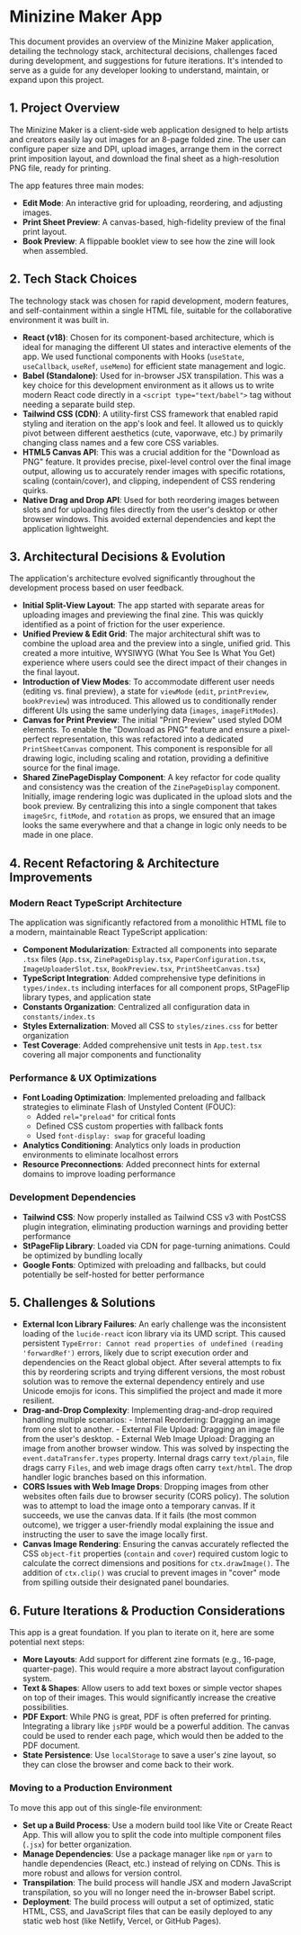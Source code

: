# Minizine Maker App

This document provides an overview of the Minizine Maker application, detailing the technology stack, architectural decisions, challenges faced during development, and suggestions for future iterations. It's intended to serve as a guide for any developer looking to understand, maintain, or expand upon this project.

## 1. Project Overview

The Minizine Maker is a client-side web application designed to help artists and creators easily lay out images for an 8-page folded zine. The user can configure paper size and DPI, upload images, arrange them in the correct print imposition layout, and download the final sheet as a high-resolution PNG file, ready for printing.

The app features three main modes:

- **Edit Mode**: An interactive grid for uploading, reordering, and adjusting images.
- **Print Sheet Preview**: A canvas-based, high-fidelity preview of the final print layout.
- **Book Preview**: A flippable booklet view to see how the zine will look when assembled.

## 2. Tech Stack Choices

The technology stack was chosen for rapid development, modern features, and self-containment within a single HTML file, suitable for the collaborative environment it was built in.

- **React (v18)**: Chosen for its component-based architecture, which is ideal for managing the different UI states and interactive elements of the app. We used functional components with Hooks (`useState`, `useCallback`, `useRef`, `useMemo`) for efficient state management and logic.
- **Babel (Standalone)**: Used for in-browser JSX transpilation. This was a key choice for this development environment as it allows us to write modern React code directly in a `<script type="text/babel">` tag without needing a separate build step.
- **Tailwind CSS (CDN)**: A utility-first CSS framework that enabled rapid styling and iteration on the app's look and feel. It allowed us to quickly pivot between different aesthetics (cute, vaporwave, etc.) by primarily changing class names and a few core CSS variables.
- **HTML5 Canvas API**: This was a crucial addition for the "Download as PNG" feature. It provides precise, pixel-level control over the final image output, allowing us to accurately render images with specific rotations, scaling (contain/cover), and clipping, independent of CSS rendering quirks.
- **Native Drag and Drop API**: Used for both reordering images between slots and for uploading files directly from the user's desktop or other browser windows. This avoided external dependencies and kept the application lightweight.

## 3. Architectural Decisions & Evolution

The application's architecture evolved significantly throughout the development process based on user feedback.

- **Initial Split-View Layout**: The app started with separate areas for uploading images and previewing the final zine. This was quickly identified as a point of friction for the user experience.
- **Unified Preview & Edit Grid**: The major architectural shift was to combine the upload area and the preview into a single, unified grid. This created a more intuitive, WYSIWYG (What You See Is What You Get) experience where users could see the direct impact of their changes in the final layout.
- **Introduction of View Modes**: To accommodate different user needs (editing vs. final preview), a state for `viewMode` (`edit`, `printPreview`, `bookPreview`) was introduced. This allowed us to conditionally render different UIs using the same underlying data (`images`, `imageFitModes`).
- **Canvas for Print Preview**: The initial "Print Preview" used styled DOM elements. To enable the "Download as PNG" feature and ensure a pixel-perfect representation, this was refactored into a dedicated `PrintSheetCanvas` component. This component is responsible for all drawing logic, including scaling and rotation, providing a definitive source for the final image.
- **Shared ZinePageDisplay Component**: A key refactor for code quality and consistency was the creation of the `ZinePageDisplay` component. Initially, image rendering logic was duplicated in the upload slots and the book preview. By centralizing this into a single component that takes `imageSrc`, `fitMode`, and `rotation` as props, we ensured that an image looks the same everywhere and that a change in logic only needs to be made in one place.

## 4. Recent Refactoring & Architecture Improvements

### Modern React TypeScript Architecture

The application was significantly refactored from a monolithic HTML file to a modern, maintainable React TypeScript application:

- **Component Modularization**: Extracted all components into separate `.tsx` files (`App.tsx`, `ZinePageDisplay.tsx`, `PaperConfiguration.tsx`, `ImageUploaderSlot.tsx`, `BookPreview.tsx`, `PrintSheetCanvas.tsx`)
- **TypeScript Integration**: Added comprehensive type definitions in `types/index.ts` including interfaces for all component props, StPageFlip library types, and application state
- **Constants Organization**: Centralized all configuration data in `constants/index.ts`
- **Styles Externalization**: Moved all CSS to `styles/zines.css` for better organization
- **Test Coverage**: Added comprehensive unit tests in `App.test.tsx` covering all major components and functionality

### Performance & UX Optimizations

- **Font Loading Optimization**: Implemented preloading and fallback strategies to eliminate Flash of Unstyled Content (FOUC):
  - Added `rel="preload"` for critical fonts
  - Defined CSS custom properties with fallback fonts
  - Used `font-display: swap` for graceful loading
- **Analytics Conditioning**: Analytics only loads in production environments to eliminate localhost errors
- **Resource Preconnections**: Added preconnect hints for external domains to improve loading performance

### Development Dependencies

- **Tailwind CSS**: Now properly installed as Tailwind CSS v3 with PostCSS plugin integration, eliminating production warnings and providing better performance
- **StPageFlip Library**: Loaded via CDN for page-turning animations. Could be optimized by bundling locally
- **Google Fonts**: Optimized with preloading and fallbacks, but could potentially be self-hosted for better performance

## 5. Challenges & Solutions

- **External Icon Library Failures**: An early challenge was the inconsistent loading of the `lucide-react` icon library via its UMD script. This caused persistent `TypeError: Cannot read properties of undefined (reading 'forwardRef')` errors, likely due to script execution order and dependencies on the React global object. After several attempts to fix this by reordering scripts and trying different versions, the most robust solution was to remove the external dependency entirely and use Unicode emojis for icons. This simplified the project and made it more resilient.
- **Drag-and-Drop Complexity**: Implementing drag-and-drop required handling multiple scenarios: - Internal Reordering: Dragging an image from one slot to another. - External File Upload: Dragging an image file from the user's desktop. - External Web Image Upload: Dragging an image from another browser window.
  This was solved by inspecting the `event.dataTransfer.types` property. Internal drags carry `text/plain`, file drags carry `Files`, and web image drags often carry `text/html`. The drop handler logic branches based on this information.
- **CORS Issues with Web Image Drops**: Dropping images from other websites often fails due to browser security (CORS policy). The solution was to attempt to load the image onto a temporary canvas. If it succeeds, we use the canvas data. If it fails (the most common outcome), we trigger a user-friendly modal explaining the issue and instructing the user to save the image locally first.
- **Canvas Image Rendering**: Ensuring the canvas accurately reflected the CSS `object-fit` properties (`contain` and `cover`) required custom logic to calculate the correct dimensions and positions for `ctx.drawImage()`. The addition of `ctx.clip()` was crucial to prevent images in "cover" mode from spilling outside their designated panel boundaries.

## 6. Future Iterations & Production Considerations

This app is a great foundation. If you plan to iterate on it, here are some potential next steps:

- **More Layouts**: Add support for different zine formats (e.g., 16-page, quarter-page). This would require a more abstract layout configuration system.
- **Text & Shapes**: Allow users to add text boxes or simple vector shapes on top of their images. This would significantly increase the creative possibilities.
- **PDF Export**: While PNG is great, PDF is often preferred for printing. Integrating a library like `jsPDF` would be a powerful addition. The canvas could be used to render each page, which would then be added to the PDF document.
- **State Persistence**: Use `localStorage` to save a user's zine layout, so they can close the browser and come back to their work.

### Moving to a Production Environment

To move this app out of this single-file environment:

- **Set up a Build Process**: Use a modern build tool like Vite or Create React App. This will allow you to split the code into multiple component files (`.jsx`) for better organization.
- **Manage Dependencies**: Use a package manager like `npm` or `yarn` to handle dependencies (React, etc.) instead of relying on CDNs. This is more robust and allows for version control.
- **Transpilation**: The build process will handle JSX and modern JavaScript transpilation, so you will no longer need the in-browser Babel script.
- **Deployment**: The build process will output a set of optimized, static HTML, CSS, and JavaScript files that can be easily deployed to any static web host (like Netlify, Vercel, or GitHub Pages).
